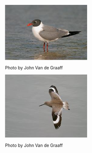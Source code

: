 ![lagu-1](../images/lagu-1.jpg)

Photo by John Van de Graaff

![will-1](../images/will-1.jpg)

Photo by John Van de Graaff
